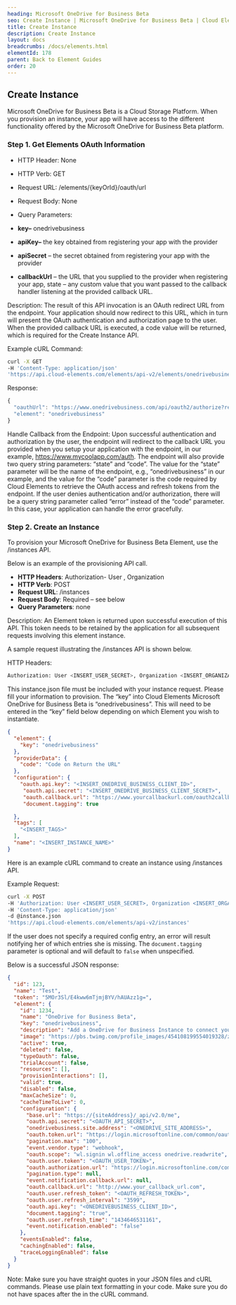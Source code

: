 ```yaml
---
heading: Microsoft OneDrive for Business Beta
seo: Create Instance | Microsoft OneDrive for Business Beta | Cloud Elements API Docs
title: Create Instance
description: Create Instance
layout: docs
breadcrumbs: /docs/elements.html
elementId: 178
parent: Back to Element Guides
order: 20
---
```


## Create Instance

Microsoft OneDrive for Business Beta is a Cloud Storage Platform. When you provision an instance, your app will have access to the different functionality offered by the Microsoft OneDrive for Business Beta platform.

### Step 1. Get Elements OAuth Information

* HTTP Header: None
* HTTP Verb: GET
* Request URL: /elements/{keyOrId}/oauth/url
* Request Body: None
* Query Parameters:

* __key–__ onedrivebusiness
* __apiKey–__ the key obtained from registering your app with the provider
* __apiSecret__ – the secret obtained from registering your app with the provider
* __callbackUrl__ – the URL that you supplied to the provider when registering your app, state – any custom value that you want passed to the callback handler listening at the provided callback URL.

Description: The result of this API invocation is an OAuth redirect URL from the endpoint. Your application should now redirect to this URL, which in turn will present the OAuth authentication and authorization page to the user. When the provided callback URL is executed, a code value will be returned, which is required for the Create Instance API.

Example cURL Command:

```bash
curl -X GET
-H 'Content-Type: application/json'
'https://api.cloud-elements.com/elements/api-v2/elements/onedrivebusiness/oauth/url?apiKey=fake_OneDrive Business_api_key&apiSecret=fake_OneDrive Business_api_secret&callbackUrl=https://www.mycoolapp.com/auth&state=onedrivebusiness'
```

Response:

```javascript
{
  "oauthUrl": "https://www.onedrivebusiness.com/api/oauth2/authorize?response_type=code&client_id=insert_onedrivebusiness_client_id0&redirect_uri=https://www.mycoolapp.com/auth&state=onedrivebusiness",
  "element": "onedrivebusiness"
}
```

Handle Callback from the Endpoint:
Upon successful authentication and authorization by the user, the endpoint will redirect to the callback URL you provided when you setup your application with the endpoint, in our example, https://www.mycoolapp.com/auth. The endpoint will also provide two query string parameters: “state” and “code”. The value for the “state” parameter will be the name of the endpoint, e.g., “onedrivebusiness” in our example, and the value for the “code” parameter is the code required by Cloud Elements to retrieve the OAuth access and refresh tokens from the endpoint. If the user denies authentication and/or authorization, there will be a query string parameter called “error” instead of the “code” parameter. In this case, your application can handle the error gracefully.

### Step 2. Create an Instance

To provision your Microsoft OneDrive for Business Beta Element, use the /instances API.

Below is an example of the provisioning API call.

* __HTTP Headers__: Authorization- User <user secret>, Organization <organization secret>
* __HTTP Verb__: POST
* __Request URL__: /instances
* __Request Body__: Required – see below
* __Query Parameters__: none

Description: An Element token is returned upon successful execution of this API. This token needs to be retained by the application for all subsequent requests involving this element instance.

A sample request illustrating the /instances API is shown below.

HTTP Headers:

```bash
Authorization: User <INSERT_USER_SECRET>, Organization <INSERT_ORGANIZATION_SECRET>

```
This instance.json file must be included with your instance request.  Please fill your information to provision.  The “key” into Cloud Elements Microsoft OneDrive for Business Beta is “onedrivebusiness”.  This will need to be entered in the “key” field below depending on which Element you wish to instantiate.

```json
{
  "element": {
    "key": "onedrivebusiness"
  },
  "providerData": {
    "code": "Code on Return the URL"
  },
  "configuration": {
    "oauth.api.key": "<INSERT_ONEDRIVE_BUSINESS_CLIENT_ID>",
     "oauth.api.secret": "<INSERT_ONEDRIVE_BUSINESS_CLIENT_SECRET>",
     "oauth.callback.url": "https://www.yourcallbackurl.com/oauth2callback",
     "document.tagging": true

  },
  "tags": [
    "<INSERT_TAGS>"
  ],
  "name": "<INSERT_INSTANCE_NAME>"
}
```

Here is an example cURL command to create an instance using /instances API.

Example Request:

```bash
curl -X POST
-H 'Authorization: User <INSERT_USER_SECRET>, Organization <INSERT_ORGANIZATION_SECRET>'
-H 'Content-Type: application/json'
-d @instance.json
'https://api.cloud-elements.com/elements/api-v2/instances'
```

If the user does not specify a required config entry, an error will result notifying her of which entries she is missing. The `document.tagging` parameter is optional and will default to `false` when unspecified.

Below is a successful JSON response:

```json
{
  "id": 123,
  "name": "Test",
  "token": "5MOr3Sl/E4kww6mTjmjBYV/hAUAzz1g=",
  "element": {
    "id": 1234,
    "name": "OneDrive for Business Beta",
    "key": "onedrivebusiness",
    "description": "Add a OneDrive for Business Instance to connect your existing OneDrive for Business account to the Documents Hub, allowing you to manage files and folders. You will need your OneDrive for Business account information to add an instance.",
    "image": "https://pbs.twimg.com/profile_images/454108199554019328/zz4HhvrW.png",
    "active": true,
    "deleted": false,
    "typeOauth": false,
    "trialAccount": false,
    "resources": [],
    "provisionInteractions": [],
    "valid": true,
    "disabled": false,
    "maxCacheSize": 0,
    "cacheTimeToLive": 0,
    "configuration": {
      "base.url": "https://{siteAddress}/_api/v2.0/me",
      "oauth.api.secret": "<OAUTH_API_SECRET>",
      "onedrivebusiness.site.address": "<ONEDRIVE_SITE_ADDRESS>",
      "oauth.token.url": "https://login.microsoftonline.com/common/oauth2/token?api-version=2.0",
      "pagination.max": "100",
      "event.vendor.type": "webhook",
      "oauth.scope": "wl.signin wl.offline_access onedrive.readwrite",
      "oauth.user.token": "<OAUTH_USER_TOKEN>",
      "oauth.authorization.url": "https://login.microsoftonline.com/common/oauth2/authorize?api-version=2.0",
      "pagination.type": null,
      "event.notification.callback.url": null,
      "oauth.callback.url": "http://www.your_callback_url.com",
      "oauth.user.refresh_token": "<OAUTH_REFRESH_TOKEN>",
      "oauth.user.refresh_interval": "3599",
      "oauth.api.key": "<ONEDRIVEBUSINESS_CLIENT_ID>",
      "document.tagging": "true",
      "oauth.user.refresh_time": "1434646531161",
      "event.notification.enabled": "false"
    },
    "eventsEnabled": false,
    "cachingEnabled": false,
    "traceLoggingEnabled": false
  }
}
```

Note:  Make sure you have straight quotes in your JSON files and cURL commands.  Please use plain text formatting in your code.  Make sure you do not have spaces after the in the cURL command.
